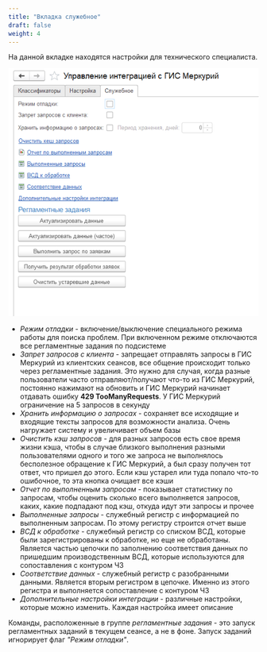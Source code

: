 ```yaml
---
title: "Вкладка служебное"
draft: false
weight: 4
---
```


На данной вкладке находятся настройки для технического специалиста.

[![1][1]][1]

- *Режим отладки* - включение/выключение специального режима работы для поиска проблем. При включенном режиме отключаются все регламентные задания по подсистеме
- *Запрет запросов с клиента* - запрещает отправлять запросы в ГИС Меркурий из клиентских сеансов, все общение происходит только через регламентные задания. Это нужно для случая, когда разные пользователи часто отправляют/получают что-то из ГИС Меркурий, постоянно нажимают на обновить и ГИС Меркурий начинает отдавать ошибку **429 TooManyRequests**. У ГИС Меркурий ограничение на 5 запросов в секунду
- *Хранить информацию о запросах* - сохраняет все исходящие и входящие тексты запросов для возможности анализа. Очень нагружает систему и увеличивает объем базы
- *Очистить кэш запросов* - для разных запросов есть свое время жизни кэша, чтобы в случае близкого выполнения разными пользователями одного и того же запроса не выполнялось бесполезное обращение к ГИС Меркурий, а был сразу получен тот ответ, что пришел до этого. Если кэш устарел или туда попало что-то ошибочное, то эта кнопка очищает все кэши
- *Отчет по выполненным запросам* - показывает статистику по запросам, чтобы оценить сколько всего выполняется запросов, каких, какие подпадают под кэш, откуда идут эти запросы и прочее
- *Выполненные запросы* - служебный регистр с информацией по выполненным запросам. По этому регистру строится отчет выше
- *ВСД к обработке* - служебный регистр со списком ВСД, которые были зарегистрированы к обработке, но еще не обработаны. Является частью цепочки по заполнению соответствия данных по пришедшим производственным ВСД, которые используются для сопоставления с контуром ЧЗ
- *Соответствие данных* - служебный регистр с разобранными данными. Является вторым регистром в цепочке. Именно из этого регистра и выполняется сопоставление с контуром ЧЗ
- *Дополнительные настройки интеграции* - различные настройки, которые можно изменить. Каждая настройка имеет описание

Команды, расположенные в группе *регламентные задания* - это запуск регламентных заданий в текущем сеансе, а не в фоне. Запуск заданий игнорирует флаг *"Режим отладки"*.

[1]: 1.png

